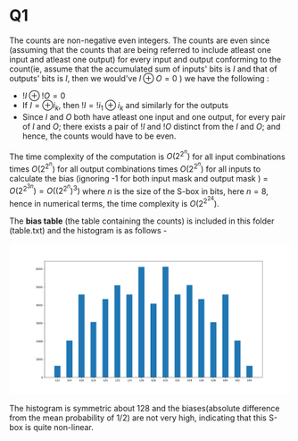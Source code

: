 # Q1

The counts are non-negative even integers. The counts are even since (assuming that the counts that are being referred to include atleast one input and atleast one output) for every input and output conforming to the count(ie, assume that the accumulated sum of inputs' bits is $I$ and that of outputs' bits is $I$, then we would've $I \oplus O = 0$ ) we have the following :
- $!I \oplus !O = 0$
- If $I = \oplus i_k$, then $!I = !i_1 \oplus i_k$ and similarly for the outputs
- Since $I$ and $O$ both have atleast one input and one output, for every pair of $I$ and $O$; there exists a pair of $!I$ and $!O$ distinct from the $I$ and $O$; and hence, the counts would have to be even.

The time complexity of the computation is $O(2^{2^n})$ for all input combinations times $O(2^{2^n})$ for all output combinations times $O(2^{2^n})$ for all inputs to calculate the bias (ignoring -1 for both input mask and output mask ) = $O(2^{2^{3n}}) = O({(2^{2^n})}^3)$ where $n$ is the size of the S-box in bits, here $n = 8$, hence in numerical terms, the time complexity is $O(2^{2^{24}})$.

The **bias table** (the table containing the counts) is included in this folder (table.txt) and the histogram is as follows -

![](bias_histogram.png)

The histogram is symmetric about $128$ and the biases(absolute difference from the mean probability of $1/2$) are not very high, indicating that this S-box is quite non-linear.